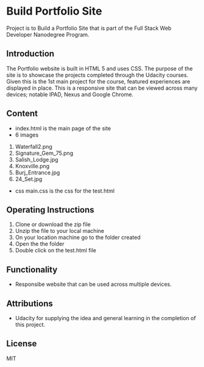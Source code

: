 # Build Portfolio Site
Project is to Build a Portfolio Site that is part of the Full Stack Web Developer Nanodegree Program.

## Introduction 

The Portfolio website is built in HTML 5 and uses CSS.  The purpose of the site is to showcase the projects completed through the Udacity courses.  Given this is the 1st main project for the course, featured experiences are displayed in place.  This is a responsive site that can be viewed across many devices; notable IPAD, Nexus and Google Chrome.

## Content
- index.html is the main page of the site
- 6 images
1. Waterfall2.png
2. Signature_Gem_75.png
3. Salish_Lodge.jpg
4. Knoxville.png
5. Burj_Entrance.jpg
6. 24_Set.jpg

- css
main.css is the css for the test.html

## Operating Instructions

1. Clone or download the zip file
2. Unzip the file to your local machine
3. On your location machine go to the folder created
4. Open the the folder
5. Double click on the test.html file


## Functionality
- Responsibe website that can be used across multiple devices. 

## Attributions
- Udacity for supplying the idea and general learning in the completion of this project.

License
----

MIT